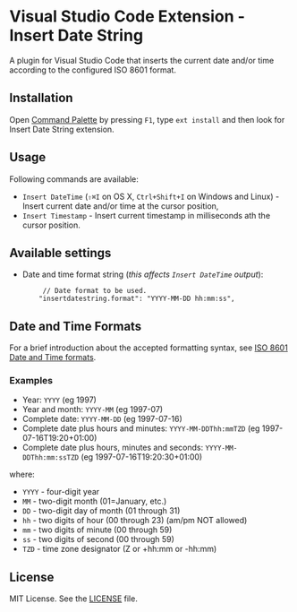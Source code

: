 # Visual Studio Code Extension - Insert Date String

A plugin for Visual Studio Code that inserts the current date and/or time according to the configured ISO 8601 format.

## Installation

Open [Command Palette](https://code.visualstudio.com/docs/editor/codebasics) by pressing `F1`, type `ext install` and then look for Insert Date String extension.

## Usage

Following commands are available:

* `Insert DateTime` (`⇧⌘I` on OS X, `Ctrl+Shift+I` on Windows and Linux) - Insert current date and/or time at the cursor position, 
* `Insert Timestamp` - Insert current timestamp in milliseconds ath the cursor position.

## Available settings

* Date and time format string (*this affects `Insert DateTime` output*):

           // Date format to be used.
          "insertdatestring.format": "YYYY-MM-DD hh:mm:ss",

## Date and Time Formats

For a brief introduction about the accepted formatting syntax, see [ISO 8601 Date and Time formats](https://www.w3.org/TR/NOTE-datetime).

### Examples

* Year: `YYYY` (eg 1997)
* Year and month: `YYYY-MM` (eg 1997-07)
* Complete date: `YYYY-MM-DD` (eg 1997-07-16)
* Complete date plus hours and minutes: `YYYY-MM-DDThh:mmTZD` (eg 1997-07-16T19:20+01:00)
* Complete date plus hours, minutes and seconds: `YYYY-MM-DDThh:mm:ssTZD` (eg 1997-07-16T19:20:30+01:00)

where:

* `YYYY` - four-digit year
* `MM` - two-digit month (01=January, etc.)
* `DD` - two-digit day of month (01 through 31)
* `hh` - two digits of hour (00 through 23) (am/pm NOT allowed)
* `mm` - two digits of minute (00 through 59)
* `ss` - two digits of second (00 through 59)
* `TZD` - time zone designator (Z or +hh:mm or -hh:mm)

## License

MIT License. See the [LICENSE](/LICENSE) file.